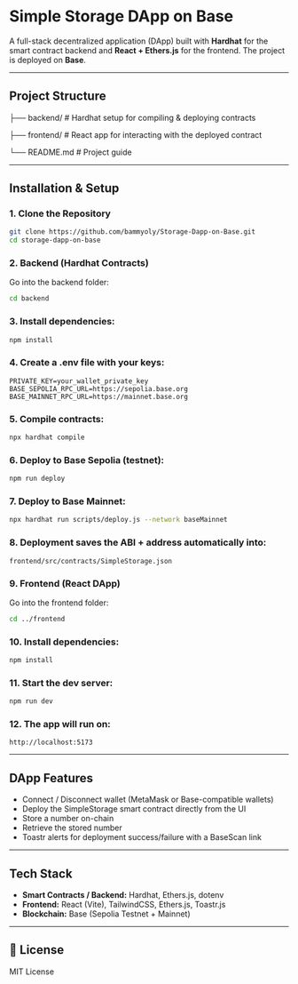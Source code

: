 
# Simple Storage DApp on Base

A full-stack decentralized application (DApp) built with **Hardhat** for the smart contract backend and **React + Ethers.js** for the frontend.
The project is deployed on **Base**.

---

## Project Structure

├── backend/ # Hardhat setup for compiling & deploying contracts

├── frontend/ # React app for interacting with the deployed contract

└── README.md # Project guide

---

##  Installation & Setup

### 1. Clone the Repository

```bash
git clone https://github.com/bammyoly/Storage-Dapp-on-Base.git
cd storage-dapp-on-base
```

### 2. Backend (Hardhat Contracts)

Go into the backend folder:

```bash
cd backend
```

### 3. Install dependencies:

```bash
npm install
```

### 4. Create a .env file with your keys:

```env
PRIVATE_KEY=your_wallet_private_key
BASE_SEPOLIA_RPC_URL=https://sepolia.base.org
BASE_MAINNET_RPC_URL=https://mainnet.base.org
```

### 5. Compile contracts:

```bash
npx hardhat compile
```

### 6. Deploy to Base Sepolia (testnet):

```bash
npm run deploy
```

### 7. Deploy to Base Mainnet:

```bash
npx hardhat run scripts/deploy.js --network baseMainnet
```

### 8. Deployment saves the ABI + address automatically into:

```
frontend/src/contracts/SimpleStorage.json
```

### 9. Frontend (React DApp)

Go into the frontend folder:

```bash
cd ../frontend
```

### 10. Install dependencies:

```bash
npm install
```

### 11. Start the dev server:

```bash
npm run dev
```

### 12. The app will run on:

```
http://localhost:5173
```

---

##  DApp Features

* Connect / Disconnect wallet (MetaMask or Base-compatible wallets)
* Deploy the SimpleStorage smart contract directly from the UI
* Store a number on-chain
* Retrieve the stored number
* Toastr alerts for deployment success/failure with a BaseScan link

---

##  Tech Stack

* **Smart Contracts / Backend:** Hardhat, Ethers.js, dotenv
* **Frontend:** React (Vite), TailwindCSS, Ethers.js, Toastr.js
* **Blockchain:** Base (Sepolia Testnet + Mainnet)

---

## 📜 License

MIT License
